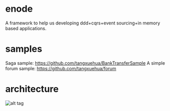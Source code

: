 enode
=====
A framework to help us developing ddd+cqrs+event sourcing+in memory based applications.

samples
=====
Saga sample:  https://github.com/tangxuehua/BankTransferSample
A simple forum sample:  https://github.com/tangxuehua/forum

architecture
=====
![alt tag](https://raw.githubusercontent.com/tangxuehua/enode/master/doc/enode%20arch.png)
